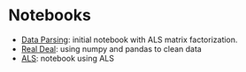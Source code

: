 # Notebooks

- [Data Parsing](https://github.com/karkipra/Top-N-RecSys/blob/master/notebooks/data_parsing.ipynb): initial notebook with ALS matrix factorization.
- [Real Deal](https://github.com/karkipra/Top-N-RecSys/blob/master/notebooks/Real%20Deal%20II.ipynb): using numpy and pandas to clean data
- [ALS](): notebook using ALS
